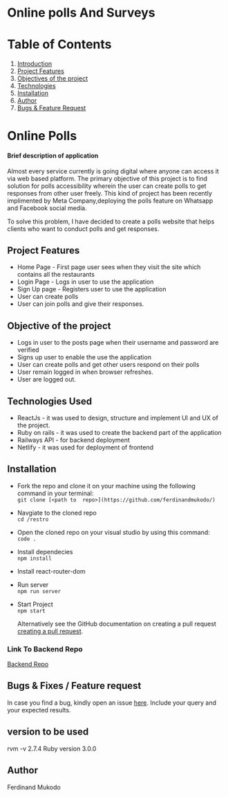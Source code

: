 # Online polls And Surveys

# Table of Contents

1. [Introduction]()
2. [Project Features](#project-features)
3. [Objectives of the project](#objectives-of-the-project)
4. [Technologies](#technologies-used)
5. [Installation](#installation)
6. [Author](#author)
7. [Bugs & Feature Request](#bugs--fixes--feature-request)


# Online Polls
#### Brief description of application
Almost every service currently is going digital where anyone can access it via web based platform. The primary objective of this project is to find solution for polls accessibility wherein the user can create polls to get responses from other user freely. This kind of project has been recently implimented by Meta Company,deploying the polls feature on Whatsapp and Facebook social media.

To solve this problem,  I have decided to create a polls website that helps clients who want to conduct polls and get responses. 
## Project Features
* Home Page - First page user sees when they visit the site which contains all the restaurants
* Login Page - Logs in user to use the application
* Sign Up page - Registers user to use the application
* User can create polls
* User can join polls and give their responses.



## Objective of the project
* Logs in user to the posts page when their username and password are verified
* Signs up user to enable the use the application
* User can create polls and get other users respond on their polls
* User remain logged in when browser refreshes. 
* User are logged out.


## Technologies Used
* ReactJs - it was used to design, structure and implement UI  and UX of the project. 
* Ruby on rails - it was used to create the backend part of the application
* Railways API - for backend deployment
* Netlify - it was used for deployment of frontend

## Installation
* Fork the repo and clone it on your machine using  the following command in your terminal:
  <br/> 
  `git clone [<path to  repo>](https://github.com/ferdinandmukodo/)`
* Navgiate to the cloned repo
  <br/>
  `cd /restro` 
*  Open the cloned repo on your visual studio by using this command:
   <br/>
  ` code . `
*  Install dependecies
   <br/>
  `npm install`
* Install react-router-dom
  <br/>
* Run server
  <br/>
  `npm run server`
* Start Project
  <br/>
  `npm start`



  Alternatively see the GitHub documentation on creating a pull request 
[creating a pull request](https://docs.github.com/en/pull-requests/collaborating-with-pull-requests/proposing-changes-to-your-work-with-pull-requests/creating-a-pull-request).


### Link To Backend Repo
[Backend Repo](https://github.com/ferdinandmukodo/pollsbackend)

## Bugs & Fixes / Feature request
In case you find a bug, kindly open an issue [here](https://github.com/ferdinandmukodo/onlinepollings/issues/new). Include your query and your expected results.

## version to be used 
rvm -v 2.7.4
Ruby version 3.0.0

## Author
Ferdinand Mukodo

